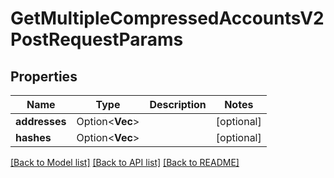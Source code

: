 # GetMultipleCompressedAccountsV2PostRequestParams

## Properties

Name | Type | Description | Notes
------------ | ------------- | ------------- | -------------
**addresses** | Option<**Vec<String>**> |  | [optional]
**hashes** | Option<**Vec<String>**> |  | [optional]

[[Back to Model list]](../README.md#documentation-for-models) [[Back to API list]](../README.md#documentation-for-api-endpoints) [[Back to README]](../README.md)


